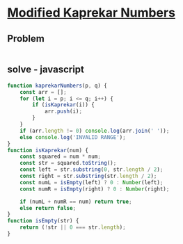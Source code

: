 # [Modified Kaprekar Numbers](https://www.hackerrank.com/challenges/kaprekar-numbers/problem)
## Problem
```

```

## solve - javascript
```javascript
function kaprekarNumbers(p, q) {
    const arr = [];
    for (let i = p; i <= q; i++) {
        if (isKaprekar(i)) {
            arr.push(i);
        }
    }
    if (arr.length != 0) console.log(arr.join(' '));
    else console.log('INVALID RANGE');
}
function isKaprekar(num) {
    const squared = num * num;
    const str = squared.toString();
    const left = str.substring(0, str.length / 2);
    const right = str.substring(str.length / 2);
    const numL = isEmpty(left) ? 0 : Number(left);
    const numR = isEmpty(right) ? 0 : Number(right);

    if (numL + numR == num) return true;
    else return false;
}
function isEmpty(str) {
    return (!str || 0 === str.length);
}
```

